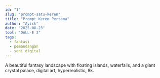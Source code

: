 ```yaml
---
id: "1"
slug: "prompt-satu-keren"
title: "Prompt Keren Pertama"
author: "Ayick"
date: "2025-08-23"
tool: "DALL-E 3"
tags:
  - fantasi
  - pemandangan
  - seni digital
---
```


A beautiful fantasy landscape with floating islands, waterfalls, and a giant crystal palace, digital art, hyperrealistic, 8k.
